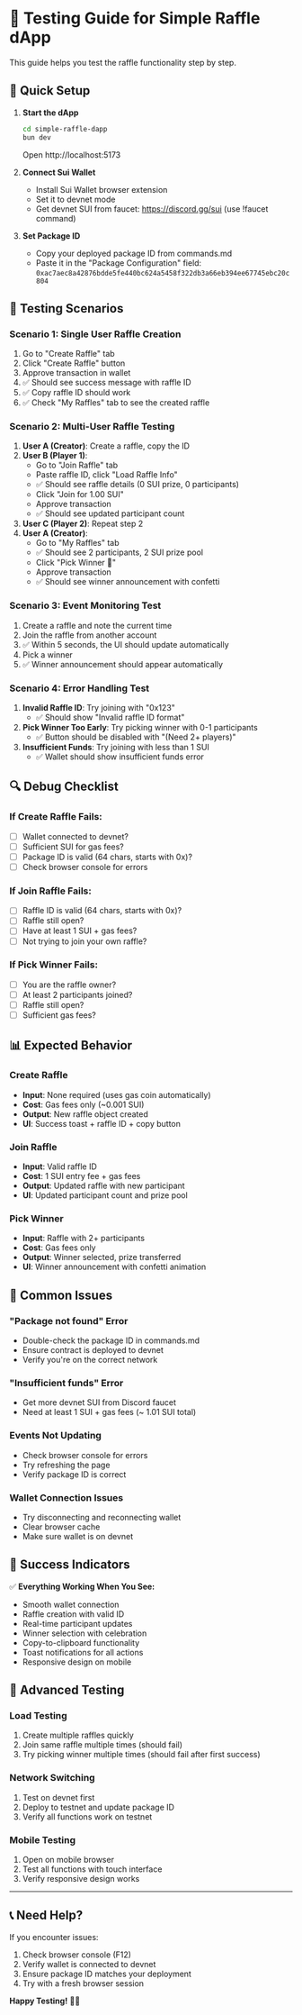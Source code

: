 # 🧪 Testing Guide for Simple Raffle dApp

This guide helps you test the raffle functionality step by step.

## 🚀 Quick Setup

1. **Start the dApp**
   ```bash
   cd simple-raffle-dapp
   bun dev
   ```
   Open http://localhost:5173

2. **Connect Sui Wallet**
   - Install Sui Wallet browser extension
   - Set it to devnet mode
   - Get devnet SUI from faucet: https://discord.gg/sui (use !faucet command)

3. **Set Package ID**
   - Copy your deployed package ID from commands.md
   - Paste it in the "Package Configuration" field: `0xac7aec8a42876bdde5fe440bc624a5458f322db3a66eb394ee67745ebc20c804`

## 🎯 Testing Scenarios

### Scenario 1: Single User Raffle Creation
1. Go to "Create Raffle" tab
2. Click "Create Raffle" button
3. Approve transaction in wallet
4. ✅ Should see success message with raffle ID
5. ✅ Copy raffle ID should work
6. ✅ Check "My Raffles" tab to see the created raffle

### Scenario 2: Multi-User Raffle Testing
1. **User A (Creator)**: Create a raffle, copy the ID
2. **User B (Player 1)**: 
   - Go to "Join Raffle" tab
   - Paste raffle ID, click "Load Raffle Info"
   - ✅ Should see raffle details (0 SUI prize, 0 participants)
   - Click "Join for 1.00 SUI"
   - Approve transaction
   - ✅ Should see updated participant count
3. **User C (Player 2)**: Repeat step 2
4. **User A (Creator)**: 
   - Go to "My Raffles" tab
   - ✅ Should see 2 participants, 2 SUI prize pool
   - Click "Pick Winner 🎲"
   - Approve transaction
   - ✅ Should see winner announcement with confetti

### Scenario 3: Event Monitoring Test
1. Create a raffle and note the current time
2. Join the raffle from another account
3. ✅ Within 5 seconds, the UI should update automatically
4. Pick a winner
5. ✅ Winner announcement should appear automatically

### Scenario 4: Error Handling Test
1. **Invalid Raffle ID**: Try joining with "0x123" 
   - ✅ Should show "Invalid raffle ID format"
2. **Pick Winner Too Early**: Try picking winner with 0-1 participants
   - ✅ Button should be disabled with "(Need 2+ players)"
3. **Insufficient Funds**: Try joining with less than 1 SUI
   - ✅ Wallet should show insufficient funds error

## 🔍 Debug Checklist

### If Create Raffle Fails:
- [ ] Wallet connected to devnet?
- [ ] Sufficient SUI for gas fees?
- [ ] Package ID is valid (64 chars, starts with 0x)?
- [ ] Check browser console for errors

### If Join Raffle Fails:
- [ ] Raffle ID is valid (64 chars, starts with 0x)?
- [ ] Raffle still open?
- [ ] Have at least 1 SUI + gas fees?
- [ ] Not trying to join your own raffle?

### If Pick Winner Fails:
- [ ] You are the raffle owner?
- [ ] At least 2 participants joined?
- [ ] Raffle still open?
- [ ] Sufficient gas fees?

## 📊 Expected Behavior

### Create Raffle
- **Input**: None required (uses gas coin automatically)
- **Cost**: Gas fees only (~0.001 SUI)
- **Output**: New raffle object created
- **UI**: Success toast + raffle ID + copy button

### Join Raffle  
- **Input**: Valid raffle ID
- **Cost**: 1 SUI entry fee + gas fees
- **Output**: Updated raffle with new participant
- **UI**: Updated participant count and prize pool

### Pick Winner
- **Input**: Raffle with 2+ participants
- **Cost**: Gas fees only
- **Output**: Winner selected, prize transferred
- **UI**: Winner announcement with confetti animation

## 🐛 Common Issues

### "Package not found" Error
- Double-check the package ID in commands.md
- Ensure contract is deployed to devnet
- Verify you're on the correct network

### "Insufficient funds" Error
- Get more devnet SUI from Discord faucet
- Need at least 1 SUI + gas fees (~ 1.01 SUI total)

### Events Not Updating
- Check browser console for errors
- Try refreshing the page
- Verify package ID is correct

### Wallet Connection Issues
- Try disconnecting and reconnecting wallet
- Clear browser cache
- Make sure wallet is on devnet

## 🎉 Success Indicators

✅ **Everything Working When You See:**
- Smooth wallet connection
- Raffle creation with valid ID
- Real-time participant updates
- Winner selection with celebration
- Copy-to-clipboard functionality
- Toast notifications for all actions
- Responsive design on mobile

## 🔧 Advanced Testing

### Load Testing
1. Create multiple raffles quickly
2. Join same raffle multiple times (should fail)
3. Try picking winner multiple times (should fail after first success)

### Network Switching
1. Test on devnet first
2. Deploy to testnet and update package ID
3. Verify all functions work on testnet

### Mobile Testing
1. Open on mobile browser
2. Test all functions with touch interface
3. Verify responsive design works

---

## 📞 Need Help?

If you encounter issues:
1. Check browser console (F12)
2. Verify wallet is connected to devnet
3. Ensure package ID matches your deployment
4. Try with a fresh browser session

**Happy Testing!** 🎲✨
